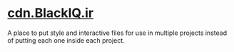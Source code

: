 # [cdn.BlackIQ.ir](https://cdn.blackiq.ir)

A place to put style and interactive files for use in multiple projects instead of putting each one inside each project.
